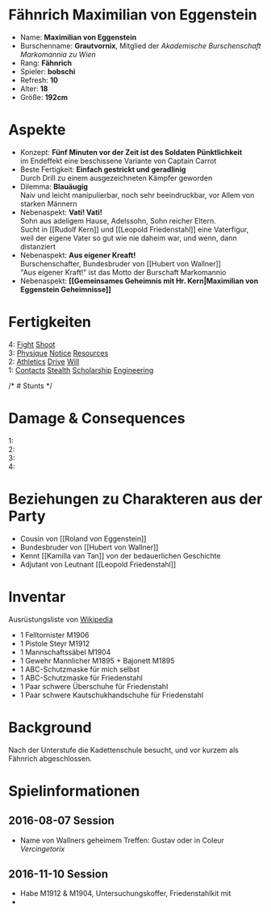 # Fähnrich Maximilian von Eggenstein

* Name: **Maximilian von Eggenstein**
* Burschenname: **Grautvornix**, Mitglied der *Akademische Burschenschaft Markomannia zu Wien*
* Rang: **Fähnrich**
* Spieler: **bobschi**
* Refresh: **10**
* Alter: **18**
* Größe: **192cm**

# Aspekte

* Konzept: **Fünf Minuten vor der Zeit ist des Soldaten Pünktlichkeit**  
im Endeffekt eine beschissene Variante von Captain Carrot
* Beste Fertigkeit: **Einfach gestrickt und geradlinig**  
Durch Drill zu einem ausgezeichneten Kämpfer geworden
* Dilemma: **Blauäugig**  
Naiv und leicht manipulierbar, noch sehr beeindruckbar, vor Allem von starken Männern
* Nebenaspekt: **Vati! Vati!**  
Sohn aus adeligem Hause, Adelssohn, Sohn reicher Eltern.  
Sucht in [[Rudolf Kern]] und [[Leopold Friedenstahl]] eine Vaterfigur, weil der eigene Vater so gut wie nie daheim war, und wenn, dann distanziert
* Nebenaspekt: **Aus eigener Kreaft!**  
Burschenschafter, Bundesbruder von [[Hubert von Wallner]]  
"Aus eigener Kraft!" ist das Motto der Burschaft Markomannio
* Nebenaspekt: **[[Gemeinsames Geheimnis mit Hr. Kern|Maximilian von Eggenstein Geheimnisse]]**

# Fertigkeiten

4: [Fight][skills_fight] [Shoot][skills_shoot]  
3: [Physique][skills_physique] [Notice][skills_notice] [Resources][skills_resources]  
2: [Athletics][skills_athletics] [Drive][skills_drive] [Will][skills_will]   
1: [Contacts][skills_contacts] [Stealth][skills_stealth] [Scholarship][skills_scholarship] [Engineering][skills_engineering]

/* # Stunts */

# Damage & Consequences

1:  
2:  
3:   
4: 

# Beziehungen zu Charakteren aus der Party

* Cousin von [[Roland von Eggenstein]]
* Bundesbruder von [[Hubert von Wallner]]
* Kennt [[Kamilla van Tan]] von der bedauerlichen Geschichte
* Adjutant von Leutnant [[Leopold Friedenstahl]]

# Inventar

Ausrüstungsliste von [Wikipedia][hungary-austrian-military]

* 1 Felltornister M1906  
* 1 Pistole Steyr M1912  
* 1 Mannschaftssäbel M1904  
* 1 Gewehr Mannlicher M1895 + Bajonett M1895  
* 1 ABC-Schutzmaske für mich selbst
* 1 ABC-Schutzmaske für Friedenstahl  
* 1 Paar schwere Überschuhe für Friedenstahl  
* 1 Paar schwere Kautschukhandschuhe für Friedenstahl  

# Background

Nach der Unterstufe die Kadettenschule besucht, und vor kurzem als Fähnrich abgeschlossen.

# Spielinformationen

## 2016-08-07 Session

* Name von Wallners geheimem Treffen: Gustav oder in Coleur *Vercingetorix*

## 2016-11-10 Session

* Habe M1912 & M1904, Untersuchungskoffer, Friedenstahlkit mit
* 

[skills_fight]: http://fate-srd.com/fate-core/Fight
[skills_shoot]: http://fate-srd.com/fate-core/Shoot
[skills_physique]: http://fate-srd.com/fate-core/Physique
[skills_notice]: http://fate-srd.com/fate-core/Notice
[skills_resources]: http://fate-srd.com/fate-core/Resources
[skills_athletics]: http://fate-srd.com/fate-core/Athletics
[skills_drive]: http://fate-srd.com/fate-core/Drive
[skills_will]: http://fate-srd.com/fate-core/Will
[skills_contacts]: http://fate-srd.com/fate-core/Contacts
[skills_stealth]: http://fate-srd.com/fate-core/Stealth
[skills_scholarship]: http://fate-srd.com/fate-core/Lore
[skills_engineering]: http://fate-srd.com/fate-core/Craft
[hungary-austrian-military]: https://de.wikipedia.org/wiki/Militärische_Ausrüstung_der_Infanterie_im_Ersten_Weltkrieg#.C3.96sterreich-Ungarn